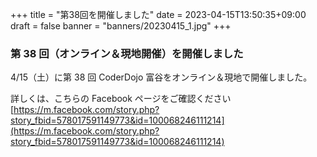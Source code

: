 +++
title = "第38回を開催しました"
date = 2023-04-15T13:50:35+09:00
draft = false
banner = "banners/20230415_1.jpg"
+++

### 第 38 回（オンライン＆現地開催）を開催しました

4/15（土）に第 38 回 CoderDojo 富谷をオンライン＆現地で開催しました。

詳しくは、こちらの Facebook ページをご確認ください[https://m.facebook.com/story.php?story_fbid=578017591149773&id=100068246111214](https://m.facebook.com/story.php?story_fbid=578017591149773&id=100068246111214)
